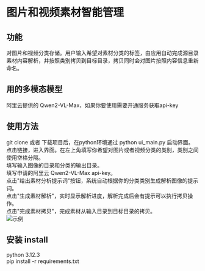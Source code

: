 # 图片和视频素材智能管理

## 功能
对图片和视频分类存储。用户输入希望对素材分类的标签，由应用自动完成源目录素材内容解析，并按照类别拷贝到目标目录，拷贝同时会对图片按照内容信息重新命名。


## 用的多模态模型
阿里云提供的 Qwen2-VL-Max，如果你要使用需要开通服务获取api-key

## 使用方法

git clone 或者 下载项目后，在python环境通过 python ui_main.py 启动界面。    
点击链接，进入界面。在左上角填写你希望对图片或者视频分类的类别，类别之间使用空格分隔。    
填写输入图像的目录和分类的输出目录。    
填写申请的阿里云 Qwen2-VL-Max api-key。    
点击"给出素材分析提示词"按钮，系统自动根据你的分类类别生成解析图像的提示词。    
点击"生成素材解析"，实时显示解析进度，解析完成后会有提示可以执行拷贝操作。    
点击"完成素材拷贝"，完成素材从输入目录到目标目录的拷贝。    
![示例](https://github.com/user-attachments/assets/86a01d37-bbc6-4255-803c-eaa801d7988a)


## 安装 install
python 3.12.3    
pip install -r requirements.txt
